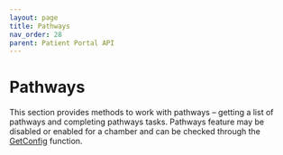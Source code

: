 ```yaml
---
layout: page
title: Pathways
nav_order: 28
parent: Patient Portal API
---
```


# Pathways
This section provides methods to work with pathways – getting a list of pathways and completing pathways tasks. Pathways feature may be disabled or enabled for a chamber and can be checked through the [GetConfig](#_GetConfig) function.